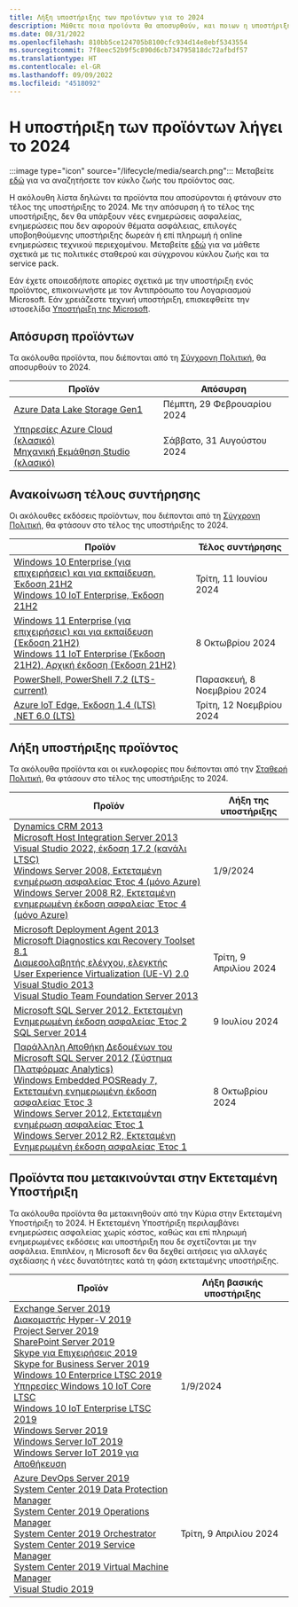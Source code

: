 ```yaml
---
title: Λήξη υποστήριξης των προϊόντων για το 2024
description: Μάθετε ποια προϊόντα θα αποσυρθούν, και ποιων η υποστήριξη θα τερματισθεί ή θα μετακινηθούν από την κύρια υποστήριξη στην εκτεταμένη υποστήριξη το 2024.
ms.date: 08/31/2022
ms.openlocfilehash: 810bb5ce124705b8100cfc934d14e8ebf5343554
ms.sourcegitcommit: 7f8eec52b9f5c890d6cb734795818dc72afbdf57
ms.translationtype: HT
ms.contentlocale: el-GR
ms.lasthandoff: 09/09/2022
ms.locfileid: "4518092"
---
```

# <a name="products-ending-support-in-2024"></a>Η υποστήριξη των προϊόντων λήγει το 2024

:::image type="icon" source="/lifecycle/media/search.png":::
Μεταβείτε [εδώ](/lifecycle/products/) για να αναζητήσετε τον κύκλο ζωής του προϊόντος σας.

Η ακόλουθη λίστα δηλώνει τα προϊόντα που αποσύρονται ή φτάνουν στο τέλος της υποστήριξης το 2024. Με την απόσυρση ή το τέλος της υποστήριξης, δεν θα υπάρξουν νέες ενημερώσεις ασφαλείας, ενημερώσεις που δεν αφορούν θέματα ασφάλειας, επιλογές υποβοηθούμενης υποστήριξης δωρεάν ή επί πληρωμή ή online ενημερώσεις τεχνικού περιεχομένου. Μεταβείτε [εδώ](/lifecycle/overview/product-end-of-support-overview) για να μάθετε σχετικά με τις πολιτικές σταθερού και σύγχρονου κύκλου ζωής και τα service pack.

Εάν έχετε οποιεσδήποτε απορίες σχετικά με την υποστήριξη ενός προϊόντος, επικοινωνήστε με τον Αντιπρόσωπο του Λογαριασμού Microsoft. Εάν χρειάζεστε τεχνική υποστήριξη, επισκεφθείτε την ιστοσελίδα [Υποστήριξη της Microsoft](https://support.microsoft.com/contactus/?ws=support).

## <a name="product-retirements"></a>Απόσυρση προϊόντων

Τα ακόλουθα προϊόντα, που διέπονται από τη [Σύγχρονη Πολιτική](/lifecycle/policies/modern), θα αποσυρθούν το 2024.

| Προϊόν | Απόσυρση |
| --- | --- |
| [Azure Data Lake Storage Gen1](/lifecycle/products/azure-data-lake-storage-gen1?branch=live)<br> | Πέμπτη, 29 Φεβρουαρίου 2024 |
| [Υπηρεσίες Azure Cloud (κλασικό)](/lifecycle/products/azure-cloud-services-classic?branch=live)<br>[Μηχανική Εκμάθηση Studio (κλασικό)](/lifecycle/products/machine-learning-studio-classic?branch=live)<br> | Σάββατο, 31 Αυγούστου 2024 |


## <a name="release-end-of-servicing"></a>Ανακοίνωση τέλους συντήρησης

Οι ακόλουθες εκδόσεις προϊόντων, που διέπονται από τη [Σύγχρονη Πολιτική](/lifecycle/policies/modern), θα φτάσουν στο τέλος της υποστήριξης το 2024.

| Προϊόν | Τέλος συντήρησης |
| --- | --- |
| [Windows 10 Enterprise (για επιχειρήσεις) και για εκπαίδευση, Έκδοση 21H2](/lifecycle/products/windows-10-enterprise-and-education?branch=live)<br>[Windows 10 IoT Enterprise, Έκδοση 21H2](/lifecycle/products/windows-10-iot-enterprise?branch=live)<br> | Τρίτη, 11 Ιουνίου 2024 |
| [Windows 11 Enterprise (για επιχειρήσεις) και για εκπαίδευση (Έκδοση 21H2)](/lifecycle/products/windows-11-enterprise-and-education-version-21h2?branch=live)<br>[Windows 11 IoT Enterprise (Έκδοση 21H2), Αρχική έκδοση (Έκδοση 21H2)](/lifecycle/products/windows-11-iot-enterprise-version-21h2?branch=live)<br> | 8 Οκτωβρίου 2024 |
| [PowerShell, PowerShell 7.2 (LTS-current)](/lifecycle/products/powershell?branch=live)<br> | Παρασκευή, 8 Νοεμβρίου 2024 |
| [Azure IoT Edge, Έκδοση 1.4 (LTS)](/lifecycle/products/azure-iot-edge?branch=live)<br>[.NET 6.0 (LTS)](/lifecycle/products/microsoft-net-and-net-core?branch=live)<br> | Τρίτη, 12 Νοεμβρίου 2024 |


## <a name="products-reaching-end-of-support"></a>Λήξη υποστήριξης προϊόντος

Τα ακόλουθα προϊόντα και οι κυκλοφορίες που διέπονται από την [Σταθερή Πολιτική](/lifecycle/policies/fixed), θα φτάσουν στο τέλος της υποστήριξης το 2024.

| Προϊόν | Λήξη της υποστήριξης |
| --- | --- |
| [Dynamics CRM 2013](/lifecycle/products/dynamics-crm-2013?branch=live)<br>[Microsoft Host Integration Server 2013](/lifecycle/products/microsoft-host-integration-server-2013?branch=live)<br>[Visual Studio 2022, έκδοση 17.2 (κανάλι LTSC)](/lifecycle/products/visual-studio-2022?branch=live)<br>[Windows Server 2008, Εκτεταμένη ενημέρωση ασφαλείας Έτος 4 (μόνο Azure)](/lifecycle/products/windows-server-2008?branch=live)<br>[Windows Server 2008 R2, Εκτεταμένη ενημερωμένη έκδοση ασφαλείας Έτος 4 (μόνο Azure)](/lifecycle/products/windows-server-2008-r2?branch=live)<br> | 1/9/2024 |
| [Microsoft Deployment Agent 2013](/lifecycle/products/microsoft-deployment-agent-2013?branch=live)<br>[Microsoft Diagnostics και Recovery Toolset 8.1](/lifecycle/products/microsoft-diagnostics-and-recovery-toolset-81?branch=live)<br>[Διαμεσολαβητής ελέγχου, ελεγκτής](/lifecycle/products/test-agent-controller?branch=live)<br>[User Experience Virtualization (UE-V) 2.0](/lifecycle/products/user-experience-virtualization-uev-20?branch=live)<br>[Visual Studio 2013](/lifecycle/products/visual-studio-2013?branch=live)<br>[Visual Studio Team Foundation Server 2013](/lifecycle/products/visual-studio-team-foundation-server-2013?branch=live)<br> | Τρίτη, 9 Απριλίου 2024 |
| [Microsoft SQL Server 2012, Εκτεταμένη Ενημερωμένη έκδοση ασφαλείας Έτος 2](/lifecycle/products/microsoft-sql-server-2012?branch=live)<br>[SQL Server 2014](/lifecycle/products/sql-server-2014?branch=live)<br> | 9 Ιουλίου 2024 |
| [Παράλληλη Αποθήκη Δεδομένων του Microsoft SQL Server 2012 (Σύστημα Πλατφόρμας Analytics)](/lifecycle/products/microsoft-sql-server-2012-parallel-data-warehouse-analytics-platform-system?branch=live)<br>[Windows Embedded POSReady 7, Εκτεταμένη ενημερωμένη έκδοση ασφαλείας Έτος 3](/lifecycle/products/windows-embedded-posready-7?branch=live)<br>[Windows Server 2012, Εκτεταμένη ενημέρωση ασφαλείας Έτος 1](/lifecycle/products/windows-server-2012?branch=live)<br>[Windows Server 2012 R2, Εκτεταμένη Ενημερωμένη έκδοση ασφαλείας Έτος 1](/lifecycle/products/windows-server-2012-r2?branch=live)<br> | 8 Οκτωβρίου 2024 |


## <a name="products-moving-to-extended-support"></a>Προϊόντα που μετακινούνται στην Εκτεταμένη Υποστήριξη

Τα ακόλουθα προϊόντα θα μετακινηθούν από την Κύρια στην Εκτεταμένη Υποστήριξη το 2024. Η Εκτεταμένη Υποστήριξη περιλαμβάνει ενημερώσεις ασφαλείας χωρίς κόστος, καθώς και επί πληρωμή ενημερωμένες εκδόσεις και υποστήριξη που δε σχετίζονται με την ασφάλεια. Επιπλέον, η Microsoft δεν θα δεχθεί αιτήσεις για αλλαγές σχεδίασης ή νέες δυνατότητες κατά τη φάση εκτεταμένης υποστήριξης.

| Προϊόν | Λήξη βασικής υποστήριξης |
| --- | --- |
| [Exchange Server 2019](/lifecycle/products/exchange-server-2019?branch=live)<br>[Διακομιστής Hyper-V 2019](/lifecycle/products/hyperv-server-2019?branch=live)<br>[Project Server 2019](/lifecycle/products/project-server-2019?branch=live)<br>[SharePoint Server 2019](/lifecycle/products/sharepoint-server-2019?branch=live)<br>[Skype για Επιχειρήσεις 2019](/lifecycle/products/skype-for-business-2019?branch=live)<br>[Skype for Business Server 2019](/lifecycle/products/skype-for-business-server-2019?branch=live)<br>[Windows 10 Enterprice LTSC 2019](/lifecycle/products/windows-10-enterprise-ltsc-2019?branch=live)<br>[Υπηρεσίες Windows 10 IoT Core LTSC](/lifecycle/products/windows-10-iot-core-ltsc?branch=live)<br>[Windows 10 IoT Enterprise LTSC 2019](/lifecycle/products/windows-10-iot-enterprise-ltsc-2019?branch=live)<br>[Windows Server 2019](/lifecycle/products/windows-server-2019?branch=live)<br>[Windows Server IoT 2019](/lifecycle/products/windows-server-iot-2019?branch=live)<br>[Windows Server IoT 2019 για Αποθήκευση](/lifecycle/products/windows-server-iot-2019-for-storage?branch=live)<br> | 1/9/2024 |
| [Azure DevOps Server 2019](/lifecycle/products/azure-devops-server-2019?branch=live)<br>[System Center 2019 Data Protection Manager](/lifecycle/products/system-center-2019-data-protection-manager?branch=live)<br>[System Center 2019 Operations Manager](/lifecycle/products/system-center-2019-operations-manager?branch=live)<br>[System Center 2019 Orchestrator](/lifecycle/products/system-center-2019-orchestrator?branch=live)<br>[System Center 2019 Service Manager](/lifecycle/products/system-center-2019-service-manager?branch=live)<br>[System Center 2019 Virtual Machine Manager](/lifecycle/products/system-center-2019-virtual-machine-manager?branch=live)<br>[Visual Studio 2019](/lifecycle/products/visual-studio-2019?branch=live)<br> | Τρίτη, 9 Απριλίου 2024 |
